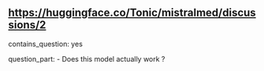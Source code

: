 ## https://huggingface.co/Tonic/mistralmed/discussions/2

contains_question: yes

question_part: - Does this model actually work ?